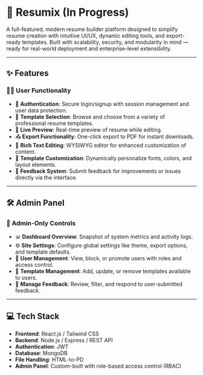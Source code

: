 # 🚀 Resumix (In Progress)

A full-featured, modern resume builder platform designed to simplify resume creation with intuitive UI/UX, dynamic editing tools, and export-ready templates. Built with scalability, security, and modularity in mind — ready for real-world deployment and enterprise-level extensibility.

---

## ✨ Features

### 🧑‍💼 User Functionality
- 🔐 **Authentication**: Secure login/signup with session management and user data protection.
- 🎨 **Template Selection**: Browse and choose from a variety of professional resume templates.
- 👀 **Live Preview**: Real-time preview of resume while editing.
- 📤 **Export Functionality**: One-click export to PDF for instant downloads.
- 📝 **Rich Text Editing**: WYSIWYG editor for enhanced customization of content.
- 🧩 **Template Customization**: Dynamically personalize fonts, colors, and layout elements.
- 💬 **Feedback System**: Submit feedback for improvements or issues directly via the interface.

---

## 🛠️ Admin Panel

### 🔧 Admin-Only Controls
- 📊 **Dashboard Overview**: Snapshot of system metrics and activity logs.
- ⚙️ **Site Settings**: Configure global settings like theme, export options, and template defaults.
- 👥 **User Management**: View, block, or promote users with roles and access control.
- 🧾 **Template Management**: Add, update, or remove templates available to users.
- 💬 **Manage Feedback**: Review, filter, and respond to user-submitted feedback.


---

## 💻 Tech Stack

- **Frontend**: React.js / Tailwind CSS
- **Backend**: Node.js / Express / REST API
- **Authentication**: JWT 
- **Database**: MongoDB
- **File Handling**: HTML-to-PD
- **Admin Panel**: Custom-built with role-based access control (RBAC)

